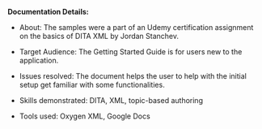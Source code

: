 **Documentation Details:**

* About: The samples were a part of an Udemy certification assignment on the basics of DITA XML by Jordan Stanchev.

* Target Audience: The Getting Started Guide is for users new to the application.

* Issues resolved: The document helps the user to help with the initial setup get familiar with some functionalities. 

* Skills demonstrated: DITA, XML, topic-based authoring

* Tools used: Oxygen XML, Google Docs


